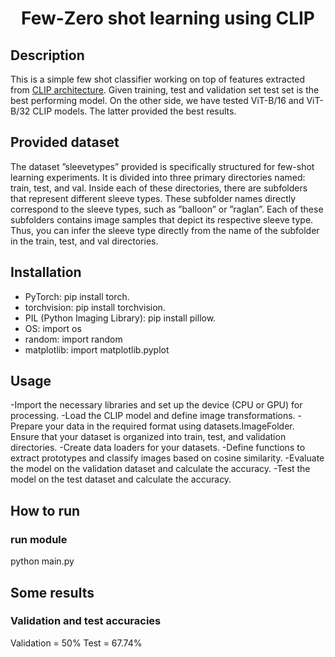 <div align="center">    
 
# Few-Zero shot learning using CLIP

</div>
 
## Description   
This is a simple few shot classifier working on top of features extracted from [CLIP architecture](https://github.com/openai/CLIP). Given training, test and validation set test set is the best performing model. On the other side, we have tested ViT-B/16 and ViT-B/32 CLIP models. The latter provided the best results.

## Provided dataset

The dataset ”sleevetypes” provided is specifically structured for few-shot learning
experiments. It is divided into three primary directories named: train,
test, and val. Inside each of these directories, there are subfolders that represent
different sleeve types. These subfolder names directly correspond to the
sleeve types, such as ”balloon” or ”raglan”. Each of these subfolders contains
image samples that depict its respective sleeve type. Thus, you can infer the
sleeve type directly from the name of the subfolder in the train, test, and val
directories.

## Installation

- PyTorch: pip install torch.
- torchvision: pip install torchvision.
- PIL (Python Imaging Library): pip install pillow.
- OS: import os
- random: import random
- matplotlib: import matplotlib.pyplot

## Usage

-Import the necessary libraries and set up the device (CPU or GPU) for processing.
-Load the CLIP model and define image transformations.
-Prepare your data in the required format using datasets.ImageFolder. Ensure that your dataset is organized into train, test, and validation directories.
-Create data loaders for your datasets.
-Define functions to extract prototypes and classify images based on cosine similarity.
-Evaluate the model on the validation dataset and calculate the accuracy.
-Test the model on the test dataset and calculate the accuracy.

## How to run

### run module

python main.py

## Some results

### Validation and test accuracies

Validation = 50%
Test = 67.74%

```

```
